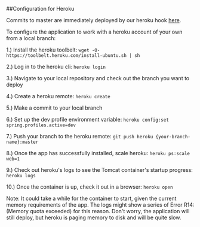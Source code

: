 ##Configuration for Heroku

Commits to master are immediately deployed by our heroku hook [here].

To configure the application to work with a heroku account of your own from a local branch:

1.) Install the heroku toolbelt: `wget -O- https://toolbelt.heroku.com/install-ubuntu.sh | sh`

2.) Log in to the heroku cli: `heroku login`

3.) Navigate to your local repository and check out the branch you want to deploy

4.) Create a heroku remote: `heroku create`

5.) Make a commit to your local branch

6.) Set up the dev profile environment variable: `heroku config:set spring.profiles.active=dev`

7.) Push your branch to the heroku remote: `git push heroku {your-branch-name}:master`

8.) Once the app has successfully installed, scale heroku: `heroku ps:scale web=1`

9.) Check out heroku's logs to see the Tomcat container's startup progress: `heroku logs`

10.) Once the container is up, check it out in a browser: `heroku open`

Note: It could take a while for the container to start, given the current memory requirements of the app. The logs
might show a series of Error R14: (Memory quota exceeded) for this reason. Don't worry, the application will still
deploy, but heroku is paging memory to disk and will be quite slow.

[here]: https://mysterious-everglades-5022.herokuapp.com
